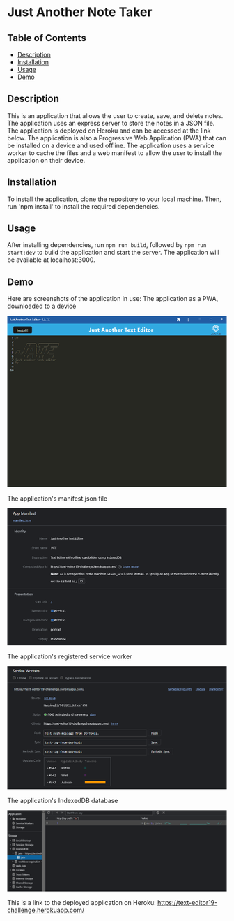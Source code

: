 # Just Another Note Taker

## Table of Contents

- [Description](#description)
- [Installation](#installation)
- [Usage](#usage)
- [Demo](#demo)

## Description

This is an application that allows the user to create, save, and delete notes. The application uses an express server to store the notes in a JSON file. The application is deployed on Heroku and can be accessed at the link below. The application is also a Progressive Web Application (PWA) that can be installed on a device and used offline. The application uses a service worker to cache the files and a web manifest to allow the user to install the application on their device.

## Installation

To install the application, clone the repository to your local machine. Then, run 'npm install' to install the required dependencies.

## Usage

After installing dependencies, run `npm run build`, followed by `npm run start:dev` to build the application and start the server. The application will be available at localhost:3000.

## Demo

Here are screenshots of the application in use:
The application as a PWA, downloaded to a device

![Alt text](public/Screenshot%202023-03-14%20212818.png)

The application's manifest.json file

![Alt text](public/Screenshot%202023-03-14%20213040.png)

The application's registered service worker

![Alt text](public/Screenshot%202023-03-14%20213109.png)

The application's IndexedDB database

![Alt text](public/Screenshot%202023-03-14%20213145.png)

This is a link to the deployed application on Heroku: https://text-editor19-challenge.herokuapp.com/
